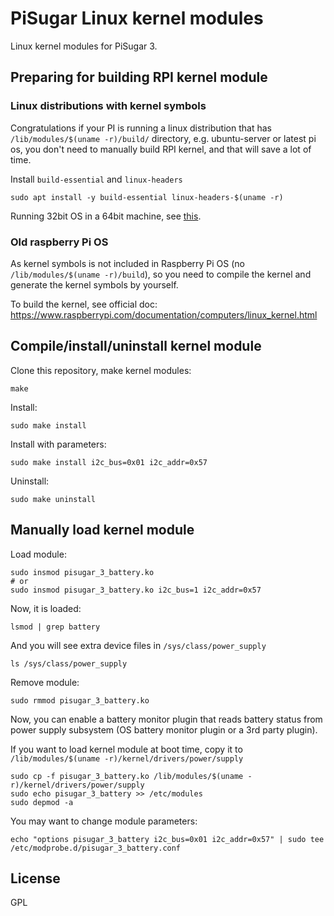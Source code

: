 # PiSugar Linux kernel modules

Linux kernel modules for PiSugar 3.

## Preparing for building RPI kernel module

### Linux distributions with kernel symbols

Congratulations if your PI is running a linux distribution that has `/lib/modules/$(uname -r)/build/` directory, e.g. ubuntu-server or latest pi os, you don't need to manually build RPI kernel, and that will save a lot of time.

Install `build-essential` and `linux-headers`
```shell
sudo apt install -y build-essential linux-headers-$(uname -r)
```

Running 32bit OS in a 64bit machine, see [this](https://forums.raspberrypi.com/viewtopic.php?t=367669).

### Old raspberry Pi OS

As kernel symbols is not included in Raspberry Pi OS (no `/lib/modules/$(uname -r)/build`), so you need to compile the kernel and generate the kernel symbols by yourself. 

To build the kernel, see official doc: https://www.raspberrypi.com/documentation/computers/linux_kernel.html

## Compile/install/uninstall kernel module

Clone this repository, make kernel modules:
```shell
make
```

Install:
```shell
sudo make install
```

Install with parameters:
```shell
sudo make install i2c_bus=0x01 i2c_addr=0x57
```

Uninstall:
```shell
sudo make uninstall
```

## Manually load kernel module

Load module:
```shell
sudo insmod pisugar_3_battery.ko
# or
sudo insmod pisugar_3_battery.ko i2c_bus=1 i2c_addr=0x57
```

Now, it is loaded:
```shell
lsmod | grep battery
```

And you will see extra device files in `/sys/class/power_supply`
```shell
ls /sys/class/power_supply
```

Remove module:
```shell
sudo rmmod pisugar_3_battery.ko
```

Now, you can enable a battery monitor plugin that reads battery status from power supply subsystem (OS battery monitor plugin or a 3rd party plugin).

If you want to load kernel module at boot time, copy it to `/lib/modules/$(uname -r)/kernel/drivers/power/supply`
```shell
sudo cp -f pisugar_3_battery.ko /lib/modules/$(uname -r)/kernel/drivers/power/supply
sudo echo pisugar_3_battery >> /etc/modules
sudo depmod -a
```

You may want to change module parameters:
```shell
echo "options pisugar_3_battery i2c_bus=0x01 i2c_addr=0x57" | sudo tee /etc/modprobe.d/pisugar_3_battery.conf
```

## License

GPL